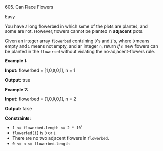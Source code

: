 ﻿605\. Can Place Flowers

Easy

You have a long flowerbed in which some of the plots are planted, and some are not. However, flowers cannot be planted in **adjacent** plots.

Given an integer array `flowerbed` containing `0`'s and `1`'s, where `0` means empty and `1` means not empty, and an integer `n`, return _if_ `n` new flowers can be planted in the `flowerbed` without violating the no-adjacent-flowers rule.

**Example 1:**

**Input:** flowerbed = [1,0,0,0,1], n = 1

**Output:** true

**Example 2:**

**Input:** flowerbed = [1,0,0,0,1], n = 2

**Output:** false

**Constraints:**

*   <code>1 <= flowerbed.length <= 2 * 10<sup>4</sup></code>
*   `flowerbed[i]` is `0` or `1`.
*   There are no two adjacent flowers in `flowerbed`.
*   `0 <= n <= flowerbed.length`